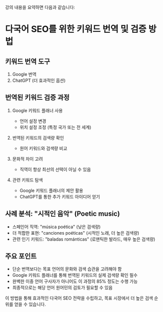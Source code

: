 강의 내용을 요약하면 다음과 같습니다:

# 다국어 SEO를 위한 키워드 번역 및 검증 방법

## 키워드 번역 도구

1. Google 번역
2. ChatGPT (더 효과적인 옵션)

## 번역된 키워드 검증 과정

1. Google 키워드 플래너 사용

   - 언어 설정 변경
   - 위치 설정 조정 (특정 국가 또는 전 세계)

2. 번역된 키워드의 검색량 확인

   - 원어 키워드와 검색량 비교

3. 문화적 차이 고려

   - 직역이 항상 최선의 선택이 아닐 수 있음

4. 관련 키워드 탐색
   - Google 키워드 플래너의 제안 활용
   - ChatGPT를 통한 추가 키워드 아이디어 얻기

## 사례 분석: "시적인 음악" (Poetic music)

- 스페인어 직역: "música poética" (낮은 검색량)
- 더 적합한 표현: "canciones poéticas" (시적인 노래, 더 높은 검색량)
- 관련 인기 키워드: "baladas románticas" (로맨틱한 발라드, 매우 높은 검색량)

## 주요 포인트

- 단순 번역보다는 목표 언어의 문화와 검색 습관을 고려해야 함
- Google 키워드 플래너를 통해 번역된 키워드의 실제 검색량 확인 필수
- 완벽한 이중 언어 구사자가 아니어도 이 과정의 85% 정도는 수행 가능
- 최종적으로는 해당 언어 원어민의 검토가 필요할 수 있음

이 방법을 통해 효과적인 다국어 SEO 전략을 수립하고, 목표 시장에서 더 높은 검색 순위를 얻을 수 있습니다.

